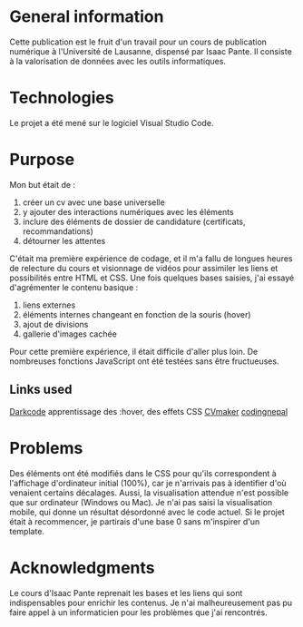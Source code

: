 # General information


Cette publication est le fruit d'un travail pour un cours de publication numérique à l'Université de Lausanne, dispensé par Isaac Pante. Il consiste à la valorisation de données avec les outils informatiques.


# Technologies

Le projet a été mené sur le logiciel Visual Studio Code.

# Purpose

Mon but était de : 
1. créer un cv avec une base universelle
2. y ajouter des interactions numériques avec les éléments
3. inclure des éléments de dossier de candidature (certificats, recommandations)
4. détourner les attentes 

C'était ma première expérience de codage, et il m'a fallu de longues heures de relecture du cours et visionnage de vidéos pour assimiler les liens et possibilités entre HTML et CSS. Une fois quelques bases saisies, j'ai essayé d'agrémenter le contenu basique : 

1. liens externes
2. éléments internes changeant en fonction de la souris (hover)
3. ajout de divisions
4. gallerie d'images cachée 

Pour cette première expérience, il était difficile d'aller plus loin. De nombreuses fonctions JavaScript ont été testées sans être fructueuses.

## Links used
[Darkcode](https://www.youtube.com/channel/UCD3KVjbb7aq2OiOffuungzw) 
apprentissage des :hover, des effets CSS
[CVmaker](https://www.youtube.com/watch?v=cShcHypYNYo&t=809s)
[codingnepal](https://www.youtube.com/channel/UCk7xIEmd3MeyhIu2StLX5yA)


# Problems

Des éléments ont été modifiés dans le CSS pour qu'ils correspondent à l'affichage d'ordinateur initial (100%), car je n'arrivais pas à identifier d'où venaient certains décalages. Aussi, la visualisation attendue n'est possible que sur ordinateur (Windows ou Mac). Je n'ai pas saisi la visualisation mobile, qui donne un résultat désordonné avec le code actuel.
Si le projet était à recommencer, je partirais d'une base 0 sans m'inspirer d'un template.


# Acknowledgments

Le cours d'Isaac Pante reprenait les bases et les liens qui sont indispensables pour enrichir les contenus. Je n'ai malheureusement pas pu faire appel à un informaticien pour les problèmes que j'ai rencontrés. 

